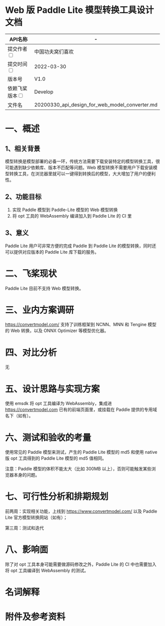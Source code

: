 # Web 版 Paddle Lite 模型转换工具设计文档

| API名称                                                      | -                                                  |
| ------------------------------------------------------------ | -------------------------------------------------- |
| 提交作者<input type="checkbox" class="rowselector hidden">   | 中国功夫窝们喜欢                                   |
| 提交时间<input type="checkbox" class="rowselector hidden">   | 2022-03-30                                         |
| 版本号                                                       | V1.0                                               |
| 依赖飞桨版本<input type="checkbox" class="rowselector hidden"> | Develop                                            |
| 文件名                                                       | 20200330_api_design_for_web_model_converter.md<br> |


# 一、概述

## 1、相关背景

模型转换是模型部署的必备一环，传统方法需要下载安装特定的模型转换工具，很可能遇到缺少依赖库、版本不匹配等问题。Web 模型转换不需要用户下载安装模型转换工具，在浏览器里就可以一键得到转换后的模型，大大增加了用户的便利性。

## 2、功能目标

1. 实现 Paddle 模型到 Paddle-Lite 模型的 Web 模型转换
2. 将 opt 工具的 WebAssembly 编译加入到 Paddle Lite 的 CI 里

## 3、意义

Paddle Lite 用户可非常方便的完成 Paddle 到 Paddle Lite 的模型转换，同时还可以提供对应版本的 Paddle Lite 库下载的服务。

# 二、飞桨现状

Paddle Lite 目前不支持 Web 模型转换。

# 三、业内方案调研

https://convertmodel.com/ 支持了训练框架到 NCNN、MNN 和 Tengine 模型的 Web 转换，以及 ONNX Optimizer 等模型优化器。

# 四、对比分析

无

# 五、设计思路与实现方案

使用 emsdk 将 opt 工具编译为 WebAssembly，集成进 https://convertmodel.com 已有的前端页面里，或挂载在 Paddle 提供的专用域名下（如有）。

# 六、测试和验收的考量

使用常见的 Paddle 模型来测试，产生的 Paddle Lite 模型的 md5 和使用 native 版 opt 工具得到的 Paddle Lite 模型的 md5 值相同。

注意：Paddle 模型的体积不能太大（比如 300MB 以上），否则可能触发某些浏览器本身的问题。

# 七、可行性分析和排期规划

前两周：实现相关功能，上线到 https://www.convertmodel.com/ 以及 Paddle Lite 官方模型转换网站（如有）；

第三周：测试和迭代

# 八、影响面

除了对 opt 工具本身可能需要做源码修改之外，Paddle Lite 的 CI 中也需要加入将 opt 工具编译到 WebAssembly 的测试。

# 名词解释

# 附件及参考资料
